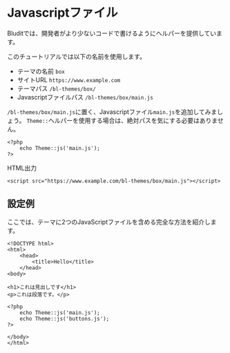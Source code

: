 # Javascriptファイル
<!-- position: 4 -->

Bluditでは、開発者がより少ないコードで書けるようにヘルパーを提供しています。

このチュートリアルでは以下の名前を使用します。
- テーマの名前 `box`
- サイトURL `https://www.example.com`
- テーマパス `/bl-themes/box/`
- Javascriptファイルパス `/bl-themes/box/main.js`

`/bl-themes/box/main.js`に置く、Javascriptファイル`main.js`を追加してみましょう。 `Theme::`ヘルパーを使用する場合は、絶対パスを気にする必要はありません。
```
<?php
	echo Theme::js('main.js');
?>
```

HTML出力
```
<script src="https://www.example.com/bl-themes/box/main.js"></script>
```

<h2 id="example">設定例</h2>

ここでは、テーマに2つのJavaScriptファイルを含める完全な方法を紹介します。

```
<!DOCTYPE html>
<html>
	<head>
		<title>Hello</title>
	</head>
<body>

<h1>これは見出しです</h1>
<p>これは段落です。</p>

<?php
	echo Theme::js('main.js');
	echo Theme::js('buttons.js');
?>

</body>
</html>
```
